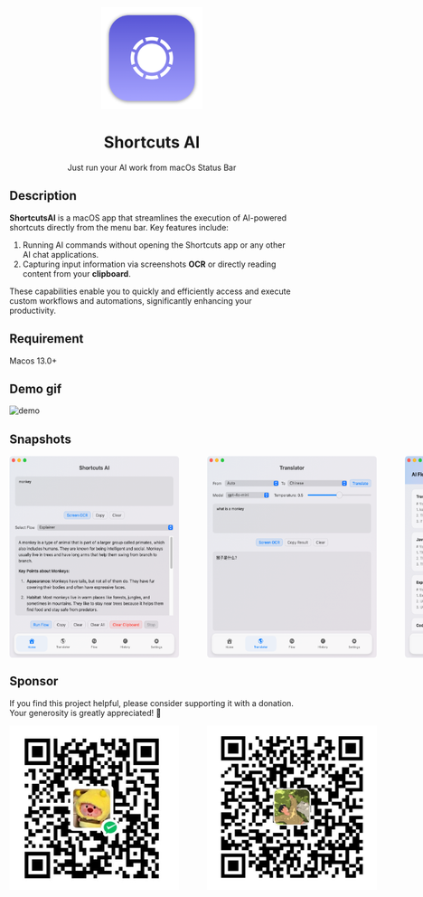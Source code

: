<p align="center">
  <img width="180" src="./images/logo.png" alt="Shortcuts AI logo">
</p>

<div align="center">
  <h1 align="center" >
    Shortcuts AI
  </h1>
</div>

<p align="center">
  Just run your AI work from macOs Status Bar
</p>

## Description

**ShortcutsAI** is a macOS app that streamlines the execution of AI-powered shortcuts directly from the menu bar. Key features include:

1. Running AI commands without opening the Shortcuts app or any other AI chat applications.
2. Capturing input information via screenshots **OCR** or directly reading content from your **clipboard**.

These capabilities enable you to quickly and efficiently access and execute custom workflows and automations, significantly enhancing your productivity.

## Requirement

Macos 13.0+


## Demo gif

![demo](./images/demo.gif)

## Snapshots

<div style="display: flex; gap: 50px"> 
    <img style="width:300px" src="./images/index.jpg" />
    <img style="width:300px" src="./images/translator.jpg" >
    <img style="width:300px" src="./images/flow.jpg" >
    <img style="width:300px" src="./images/history.jpg" >
    <img style="width:300px" src="./images/settings.jpg" >
    <img style="width:300px" src="./images/statusbar_menu.jpg" />
    <img style="width:300px" src="./images/popover.jpg" >
</div>

## Sponsor

If you find this project helpful, please consider supporting it with a donation. Your generosity is greatly appreciated! 🙏

<div style="display: flex; gap: 50px"> 
    <img style="width:300px" src="./images/wxpay.JPG" />
    <img style="width:300px" src="./images/alipay.JPG" >
</div>

